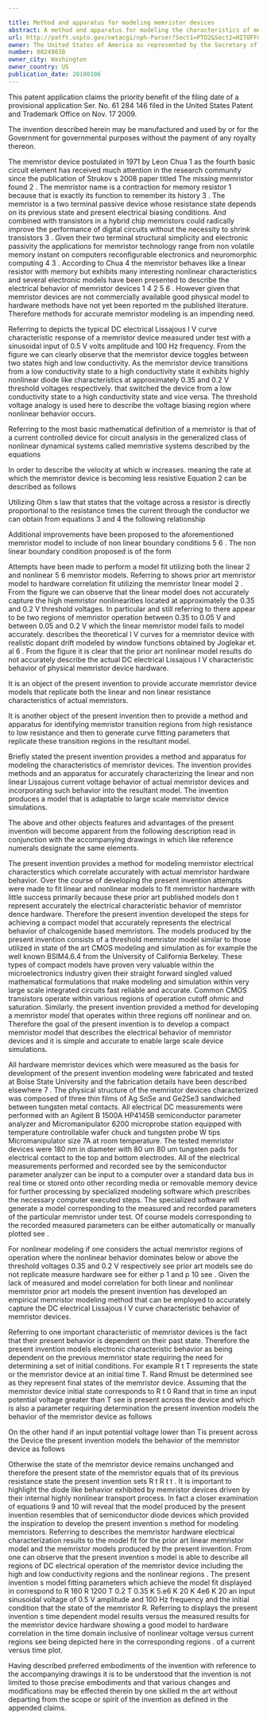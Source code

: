 ```yaml
---

title: Method and apparatus for modeling memristor devices
abstract: A method and apparatus for modeling the characteristics of memristor devices. The invention provides methods and an apparatus for accurately characterizing the linear and non-linear Lissajous current-voltage behavior of actual memristor devices and incorporating such behavior into the resultant model. The invention produces a model that is adaptable to large scale memristor device simulations.
url: http://patft.uspto.gov/netacgi/nph-Parser?Sect1=PTO2&Sect2=HITOFF&p=1&u=%2Fnetahtml%2FPTO%2Fsearch-adv.htm&r=1&f=G&l=50&d=PALL&S1=08249838&OS=08249838&RS=08249838
owner: The United States of America as represented by the Secretary of the Air Force
number: 08249838
owner_city: Washington
owner_country: US
publication_date: 20100106
---
```

This patent application claims the priority benefit of the filing date of a provisional application Ser. No. 61 284 146 filed in the United States Patent and Trademark Office on Nov. 17 2009.

The invention described herein may be manufactured and used by or for the Government for governmental purposes without the payment of any royalty thereon.

The memristor device postulated in 1971 by Leon Chua 1 as the fourth basic circuit element has received much attention in the research community since the publication of Strukov s 2008 paper titled The missing memristor found 2 . The memristor name is a contraction for memory resistor 1 because that is exactly its function to remember its history 3 . The memristor is a two terminal passive device whose resistance state depends on its previous state and present electrical biasing conditions. And combined with transistors in a hybrid chip memristors could radically improve the performance of digital circuits without the necessity to shrink transistors 3 . Given their two terminal structural simplicity and electronic passivity the applications for memristor technology range from non volatile memory instant on computers reconfigurable electronics and neuromorphic computing 4 3 . According to Chua 4 the memristor behaves like a linear resistor with memory but exhibits many interesting nonlinear characteristics and several electronic models have been presented to describe the electrical behavior of memristor devices 1 4 2 5 6 . However given that memristor devices are not commercially available good physical model to hardware methods have not yet been reported m the published literature. Therefore methods for accurate memristor modeling is an impending need.

Referring to depicts the typical DC electrical Lissajous I V curve characteristic response of a memristor device measured under test with a sinusoidal input of 0.5 V volts amplitude and 100 Hz frequency. From the figure we can clearly observe that the memristor device toggles between two states high and low conductivity. As the memristor device transitions from a low conductivity state to a high conductivity state it exhibits highly nonlinear diode like characteristics at approximately 0.35 and 0.2 V threshold voltages respectively. that switched the device from a low conductivity state to a high conductivity state and vice versa. The threshold voltage analogy is used here to describe the voltage biasing region where nonlinear behavior occurs.

Referring to the most basic mathematical definition of a memristor is that of a current controlled device for circuit analysis in the generalized class of nonlinear dynamical systems called memristive systems described by the equations

In order to describe the velocity at which w increases. meaning the rate at which the memristor device is becoming less resistive Equation 2 can be described as follows

Utilizing Ohm s law that states that the voltage across a resistor is directly proportional to the resistance times the current through the conductor we can obtain from equations 3 and 4 the following relationship

Additional improvements have been proposed to the aforementioned memristor model to include of non linear boundary conditions 5 6 . The non linear boundary condition proposed is of the form

Attempts have been made to perform a model fit utilizing both the linear 2 and nonlinear 5 6 memristor models. Referring to shows prior art memristor model to hardware correlation fit utilizing the memristor linear model 2 . From the figure we can observe that the linear model does not accurately capture the high memristor nonlinearities located at approximately the 0.35 and 0.2 V threshold voltages. In particular and still referring to there appear to be two regions of memristor operation between 0.35 to 0.05 V and between 0.05 and 0.2 V which the linear memristor model fails to model accurately. describes the theoretical I V curves for a memristor device with realistic dopant drift modeled by window functions obtained by Joglekar et. al 6 . From the figure it is clear that the prior art nonlinear model results do not accurately describe the actual DC electrical Lissajous I V characteristic behavior of physical memristor device hardware.

It is an object of the present invention to provide accurate memristor device models that replicate both the linear and non linear resistance characteristics of actual memristors.

It is another object of the present invention then to provide a method and apparatus for identifying memristor transition regions from high resistance to low resistance and then to generate curve fitting parameters that replicate these transition regions in the resultant model.

Briefly stated the present invention provides a method and apparatus for modeling the characteristics of memristor devices. The invention provides methods and an apparatus for accurately characterizing the linear and non linear Lissajous current voltage behavior of actual memristor devices and incorporating such behavior into the resultant model. The invention produces a model that is adaptable to large scale memristor device simulations.

The above and other objects features and advantages of the present invention will become apparent from the following description read in conjunction with the accompanying drawings in which like reference numerals designate the same elements.

The present invention provides a method for modeling memristor electrical characterstics which correlate accurately with actual memristor hardware behavior. Over the course of developing the present invention attempts were made to fit linear and nonlinear models to fit memristor hardware with little success primarily because these prior art published models don t represent accurately the electrical characteristic behavior of memristor dence hardware. Therefore the present invention developed the steps for achieving a compact model that accurately represents the electrical behavior of chalcogenide based memristors. The models produced by the present invention consists of a threshold memristor model similar to those utilized in state of the art CMOS modeling and simulation as for example the well known BSIM4.6.4 from the University of California Berkeley. These types of compact models have proven very valuable within the microelectronics industry given their straight forward singled valued mathematical formulations that make modeling and simulation within very large scale integrated circuits fast reliable and accurate. Common CMOS transistors operate within various regions of operation cutoff ohmic and saturation. Similarly. the present invention provided a method for developing a memristor model that operates within three regions off nonlinear and on. Therefore the goal of the present invention is to develop a compact memristor model that describes the electrical behavior of memristor devices and it is simple and accurate to enable large scale device simulations.

All hardware memristor devices which were measured as the basis for development of the present invention modeling were fabricated and tested at Boise State University and the fabrication details have been described elsewhere 7 . The physical structure of the memristor devices characterized was composed of three thin films of Ag SnSe and Ge2Se3 sandwiched between tungsten metal contacts. All electrical DC measurements were performed with an Agilent B 1500A HP4145B semiconductor parameter analyzer and Micromanipulator 6200 microprobe station equipped with temperature controllable wafer chuck and tungsten probe W tips Micromanipulator size 7A at room temperature. The tested memristor devices were 180 nm in diameter with 80 um 80 um tungsten pads for electrical contact to the top and bottom electrodes. All of the electrical measurements performed and recorded see by the semiconductor parameter analyzer can be input to a computer over a standard data bus in real time or stored onto other recording media or removable memory device for further processing by specialized modeling software which prescribes the necessary computer executed steps. The specialized software will generate a model corresponding to the measured and recorded parameters of the particular memristor under test. Of course models corresponding to the recorded measured parameters can be either automatically or manually plotted see .

For nonlinear modeling if one considers the actual memristor regions of operation where the nonlinear behavior dominates below or above the threshold voltages 0.35 and 0.2 V respectively see prior art models see do not replicate measure hardware see for either p 1 and p 10 see . Given the lack of measured and model correlation for both linear and nonlinear memristor prior art models the present invention has developed an empirical memristor modeling method that can be employed to accurately capture the DC electrical Lissajous I V curve characteristic behavior of memristor devices.

Referring to one important characteristic of memristor devices is the fact that their present behavior is dependent on their past state. Therefore the present invention models electronic characteristic behavior as being dependent on the previous memristor state requiring the need for determining a set of initial conditions. For example R t T represents the state or the memristor device at an initial time T. Rand Rmust be determined see as they represent final states of the memristor device. Assuming that the memristor device initial state corresponds to R t 0 Rand that in time an input potential voltage greater than T see is present across the device and which is also a parameter requiring determination the present invention models the behavior of the memristor device as follows

On the other hand if an input potential voltage lower than Tis present across the Device the present invention models the behavior of the memristor device as follows 

Otherwise the state of the memristor device remains unchanged and therefore the present state of the memristor equals that of its previous resistance state the present invention sets R t R t t . It is important to highlight the diode like behavior exhibited by memristor devices driven by their internal highly nonlinear transport process. In fact a closer examination of equations 9 and 10 will reveal that the model produced by the present invention resembles that of semiconductor diode devices which provided the inspiration to develop the present invention s method for modeling memristors. Referring to describes the memristor hardware electrical characterization results to the model fit for the prior art linear memristor model and the memristor models produced by the present invention. From one can observe that the present invention s model is able to describe all regions of DC electrical operation of the memristor device including the high and low conductivity regions and the nonlinear regions . The present invention s model fitting parameters which achieve the model fit displayed in correspond to R 160 R 1200 T 0.2 T 0.35 K 5.e6 K 20 K 4e6 K 20 an input sinusoidal voltage of 0.5 V amplitude and 100 Hz frequency and the initial condition that the state of the memristor R. Referring to displays the present invention s time dependent model results versus the measured results for the memristor device hardware showing a good model to hardware correlation in the time domain inclusive of nonlinear voltage versus current regions see being depicted here in the corresponding regions . of a current versus time plot.

Having described preferred embodiments of the invention with reference to the accompanying drawings it is to be understood that the invention is not limited to those precise embodiments and that various changes and modifications may be effected therein by one skilled m the art without departing from the scope or spirit of the invention as defined in the appended claims.

